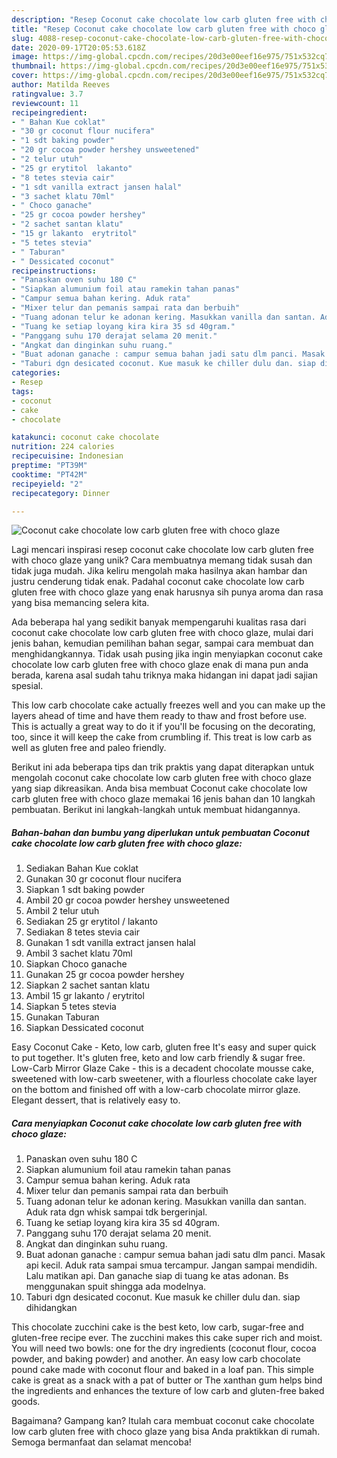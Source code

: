 ```yaml
---
description: "Resep Coconut cake chocolate low carb gluten free with choco glaze yang Lezat Sekali"
title: "Resep Coconut cake chocolate low carb gluten free with choco glaze yang Lezat Sekali"
slug: 4088-resep-coconut-cake-chocolate-low-carb-gluten-free-with-choco-glaze-yang-lezat-sekali
date: 2020-09-17T20:05:53.618Z
image: https://img-global.cpcdn.com/recipes/20d3e00eef16e975/751x532cq70/coconut-cake-chocolate-low-carb-gluten-free-with-choco-glaze-foto-resep-utama.jpg
thumbnail: https://img-global.cpcdn.com/recipes/20d3e00eef16e975/751x532cq70/coconut-cake-chocolate-low-carb-gluten-free-with-choco-glaze-foto-resep-utama.jpg
cover: https://img-global.cpcdn.com/recipes/20d3e00eef16e975/751x532cq70/coconut-cake-chocolate-low-carb-gluten-free-with-choco-glaze-foto-resep-utama.jpg
author: Matilda Reeves
ratingvalue: 3.7
reviewcount: 11
recipeingredient:
- " Bahan Kue coklat"
- "30 gr coconut flour nucifera"
- "1 sdt baking powder"
- "20 gr cocoa powder hershey unsweetened"
- "2 telur utuh"
- "25 gr erytitol  lakanto"
- "8 tetes stevia cair"
- "1 sdt vanilla extract jansen halal"
- "3 sachet klatu 70ml"
- " Choco ganache"
- "25 gr cocoa powder hershey"
- "2 sachet santan klatu"
- "15 gr lakanto  erytritol"
- "5 tetes stevia"
- " Taburan"
- " Dessicated coconut"
recipeinstructions:
- "Panaskan oven suhu 180 C"
- "Siapkan alumunium foil atau ramekin tahan panas"
- "Campur semua bahan kering. Aduk rata"
- "Mixer telur dan pemanis sampai rata dan berbuih"
- "Tuang adonan telur ke adonan kering. Masukkan vanilla dan santan. Aduk rata dgn whisk sampai tdk bergerinjal."
- "Tuang ke setiap loyang kira kira 35 sd 40gram."
- "Panggang suhu 170 derajat selama 20 menit."
- "Angkat dan dinginkan suhu ruang."
- "Buat adonan ganache : campur semua bahan jadi satu dlm panci. Masak api kecil. Aduk rata sampai smua tercampur. Jangan sampai mendidih. Lalu matikan api. Dan ganache siap di tuang ke atas adonan. Bs menggunakan spuit shingga ada modelnya."
- "Taburi dgn desicated coconut. Kue masuk ke chiller dulu dan. siap dihidangkan"
categories:
- Resep
tags:
- coconut
- cake
- chocolate

katakunci: coconut cake chocolate 
nutrition: 224 calories
recipecuisine: Indonesian
preptime: "PT39M"
cooktime: "PT42M"
recipeyield: "2"
recipecategory: Dinner

---
```



![Coconut cake chocolate low carb gluten free with choco glaze](https://img-global.cpcdn.com/recipes/20d3e00eef16e975/751x532cq70/coconut-cake-chocolate-low-carb-gluten-free-with-choco-glaze-foto-resep-utama.jpg)

Lagi mencari inspirasi resep coconut cake chocolate low carb gluten free with choco glaze yang unik? Cara membuatnya memang tidak susah dan tidak juga mudah. Jika keliru mengolah maka hasilnya akan hambar dan justru cenderung tidak enak. Padahal coconut cake chocolate low carb gluten free with choco glaze yang enak harusnya sih punya aroma dan rasa yang bisa memancing selera kita.

Ada beberapa hal yang sedikit banyak mempengaruhi kualitas rasa dari coconut cake chocolate low carb gluten free with choco glaze, mulai dari jenis bahan, kemudian pemilihan bahan segar, sampai cara membuat dan menghidangkannya. Tidak usah pusing jika ingin menyiapkan coconut cake chocolate low carb gluten free with choco glaze enak di mana pun anda berada, karena asal sudah tahu triknya maka hidangan ini dapat jadi sajian spesial.

This low carb chocolate cake actually freezes well and you can make up the layers ahead of time and have them ready to thaw and frost before use. This is actually a great way to do it if you&#39;ll be focusing on the decorating, too, since it will keep the cake from crumbling if. This treat is low carb as well as gluten free and paleo friendly.


Berikut ini ada beberapa tips dan trik praktis yang dapat diterapkan untuk mengolah coconut cake chocolate low carb gluten free with choco glaze yang siap dikreasikan. Anda bisa membuat Coconut cake chocolate low carb gluten free with choco glaze memakai 16 jenis bahan dan 10 langkah pembuatan. Berikut ini langkah-langkah untuk membuat hidangannya.

<!--inarticleads1-->

##### Bahan-bahan dan bumbu yang diperlukan untuk pembuatan Coconut cake chocolate low carb gluten free with choco glaze:

1. Sediakan  Bahan Kue coklat
1. Gunakan 30 gr coconut flour nucifera
1. Siapkan 1 sdt baking powder
1. Ambil 20 gr cocoa powder hershey unsweetened
1. Ambil 2 telur utuh
1. Sediakan 25 gr erytitol / lakanto
1. Sediakan 8 tetes stevia cair
1. Gunakan 1 sdt vanilla extract jansen halal
1. Ambil 3 sachet klatu 70ml
1. Siapkan  Choco ganache
1. Gunakan 25 gr cocoa powder hershey
1. Siapkan 2 sachet santan klatu
1. Ambil 15 gr lakanto / erytritol
1. Siapkan 5 tetes stevia
1. Gunakan  Taburan
1. Siapkan  Dessicated coconut


Easy Coconut Cake - Keto, low carb, gluten free It&#39;s easy and super quick to put together. It&#39;s gluten free, keto and low carb friendly &amp; sugar free. Low-Carb Mirror Glaze Cake - this is a decadent chocolate mousse cake, sweetened with low-carb sweetener, with a flourless chocolate cake layer on the bottom and finished off with a low-carb chocolate mirror glaze. Elegant dessert, that is relatively easy to. 

<!--inarticleads2-->

##### Cara menyiapkan Coconut cake chocolate low carb gluten free with choco glaze:

1. Panaskan oven suhu 180 C
1. Siapkan alumunium foil atau ramekin tahan panas
1. Campur semua bahan kering. Aduk rata
1. Mixer telur dan pemanis sampai rata dan berbuih
1. Tuang adonan telur ke adonan kering. Masukkan vanilla dan santan. Aduk rata dgn whisk sampai tdk bergerinjal.
1. Tuang ke setiap loyang kira kira 35 sd 40gram.
1. Panggang suhu 170 derajat selama 20 menit.
1. Angkat dan dinginkan suhu ruang.
1. Buat adonan ganache : campur semua bahan jadi satu dlm panci. Masak api kecil. Aduk rata sampai smua tercampur. Jangan sampai mendidih. Lalu matikan api. Dan ganache siap di tuang ke atas adonan. Bs menggunakan spuit shingga ada modelnya.
1. Taburi dgn desicated coconut. Kue masuk ke chiller dulu dan. siap dihidangkan


This chocolate zucchini cake is the best keto, low carb, sugar-free and gluten-free recipe ever. The zucchini makes this cake super rich and moist. You will need two bowls: one for the dry ingredients (coconut flour, cocoa powder, and baking powder) and another. An easy low carb chocolate pound cake made with coconut flour and baked in a loaf pan. This simple cake is great as a snack with a pat of butter or The xanthan gum helps bind the ingredients and enhances the texture of low carb and gluten-free baked goods. 

Bagaimana? Gampang kan? Itulah cara membuat coconut cake chocolate low carb gluten free with choco glaze yang bisa Anda praktikkan di rumah. Semoga bermanfaat dan selamat mencoba!
